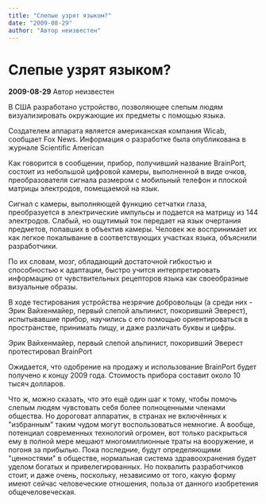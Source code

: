 ```yaml
---
title: "Слепые узрят языком?"
date: "2009-08-29"
author: "Автор неизвестен"
---
```


# Слепые узрят языком?

**2009-08-29** Автор неизвестен

В США разработано устройство, позволяющее слепым людям визуализировать окружающие их предметы с помощью языка.

Создателем аппарата является американская компания Wicab, сообщает Fox News. Информация о разработке была опубликована в журнале Scientific American

Как говорится в сообщении, прибор, получивший название BrainPort, состоит из небольшой цифровой камеры, выполненной в виде очков, преобразователя сигнала размером с мобильный телефон и плоской матрицы электродов, помещаемой на язык.

Сигнал с камеры, выполняющей функцию сетчатки глаза, преобразуется в электрические импульсы и подается на матрицу из 144 электродов. Слабый, но ощутимый ток передает на язык очертания предметов, попавших в объектив камеры. Человек же воспринимает их как легкое покалывание в соответствующих участках языка, объяснили разработчики.

По их словам, мозг, обладающий достаточной гибкостью и способностью к адаптации, быстро учится интерпретировать информацию от чувствительных рецепторов языка как своеобразные визуальные образы.

В ходе тестирования устройства незрячие добровольцы (а среди них - Эрик Вайхенмайер, первый слепой альпинист, покоривший Эверест), испытывавшие прибор, научились с его помощью ориентироваться в пространстве, принимать пищу, и даже различать буквы и цифры.

Эрик Вайхенмайер, первый слепой альпинист, покоривший Эверест протестировал BrainPort

Ожидается, что одобрение на продажу и использование BrainPort будет получено к концу 2009 года. Стоимость прибора составит около 10 тысяч долларов.

Что ж, можно сказать, что это ещё один шаг к тому, чтобы помочь слепым людям чувстовать себя более полноценными членами общества. Но дороговат аппаратик, в странах не включённых к "избранным" таким чудом могут воспользоваться немногие. А вообще, потенциал современных технологий огромен, вот только раскрыться ему в полной мере мешают многомиллионные траты на вооружение, и погоня за прибылью. Пока последние, будут определяющими "ценностями" в обществе, нормальная система здравоохранения будет уделом богатых и привелегированных. Но похвалить разработчиков стоит, и даже очень, поскольку, независимо от того, какую форму имеют сейчас человеческие отношения, польза от данного изобретения общечеловеческая.